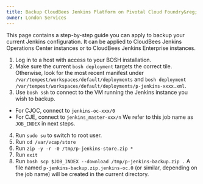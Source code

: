 ```yaml
---
title: Backup CloudBees Jenkins Platform on Pivotal Cloud Foundry&reg;
owner: London Services
---
```


This page contains a step-by-step guide you can apply to backup your current Jenkins configuration. It can be applied to CloudBees Jenkins Operations Center instances or to CloudBees Jenkins Enterprise instances.

1. Log in to a host with access to your BOSH installation.
2. Make sure the current `bosh deployment` targets the correct tile. Otherwise, look for the most recent manifest under `/var/tempest/workspaces/default/deployments` and `bosh deployment /var/tempest/workspaces/default/deployments/p-jenkins-xxxx.xml`.
3. Use `bosh ssh` to connect to the VM running the Jenkins instance you wish to backup.
  * For CJOC, connect to `jenkins-oc-xxx/0`
  * For CJE, connect to `jenkins_master-xxx/n`
  We refer to this job name as `JOB_INDEX` in next steps.
4. Run `sudo su` to switch to root user.
5. Run `cd /var/vcap/store`
6. Run `zip -y -r -0 /tmp/p-jenkins-store.zip *`
7. Run `exit`
8. Run `bosh scp $JOB_INDEX --download /tmp/p-jenkins-backup.zip .`
  A file named `p-jenkins-backup.zip.jenkins-oc.0` (or similar, depending on the job name) will be created in the current directory.

